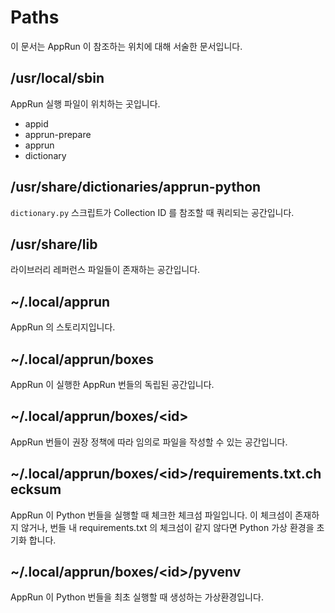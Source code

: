 # Paths
이 문서는 AppRun 이 참조하는 위치에 대해 서술한 문서입니다. 


## /usr/local/sbin
AppRun 실행 파일이 위치하는 곳입니다.
- appid
- apprun-prepare
- apprun
- dictionary

## /usr/share/dictionaries/apprun-python
`dictionary.py` 스크립트가 Collection ID 를 참조할 때 쿼리되는 공간입니다.

## /usr/share/lib
라이브러리 레퍼런스 파일들이 존재하는 공간입니다. 

## ~/.local/apprun
AppRun 의 스토리지입니다.

## ~/.local/apprun/boxes
AppRun 이 실행한 AppRun 번들의 독립된 공간입니다.

## ~/.local/apprun/boxes/\<id>
AppRun 번들이 권장 정책에 따라 임의로 파일을 작성할 수 있는 공간입니다.

## ~/.local/apprun/boxes/\<id>/requirements.txt.checksum
AppRun 이 Python 번들을 실행할 때 체크한 체크섬 파일입니다. 이 체크섬이 존재하지 않거나, 번들 내 requirements.txt 의 체크섬이 같지 않다면 Python 가상 환경을 초기화 합니다.

## ~/.local/apprun/boxes/\<id>/pyvenv
AppRun 이 Python 번들을 최초 실행할 때 생성하는 가상환경입니다.